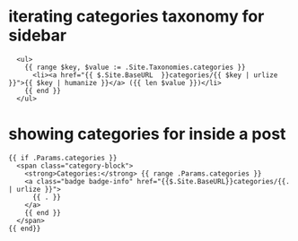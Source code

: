 # iterating categories taxonomy for sidebar

~~~go-html-template
  <ul>
    {{ range $key, $value := .Site.Taxonomies.categories }}
      <li><a href="{{ $.Site.BaseURL  }}categories/{{ $key | urlize  }}">{{ $key | humanize }}</a> ({{ len $value }})</li>
    {{ end }}
  </ul>
~~~

# showing categories for inside a post

~~~go-html-template
{{ if .Params.categories }}
  <span class="category-block">
    <strong>Categories:</strong> {{ range .Params.categories }}
    <a class="badge badge-info" href="{{$.Site.BaseURL}}categories/{{. | urlize }}">
      {{ . }}
    </a>
    {{ end }}
  </span>
{{ end}}
~~~